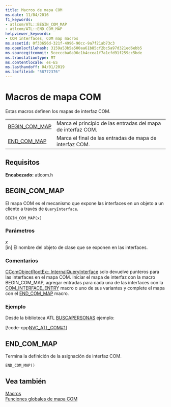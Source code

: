 ```yaml
---
title: Macros de mapa COM
ms.date: 11/04/2016
f1_keywords:
- atlcom/ATL::BEGIN_COM_MAP
- atlcom/ATL::END_COM_MAP
helpviewer_keywords:
- COM interfaces, COM map macros
ms.assetid: 0f33656d-321f-4996-90cc-9a7f21ab73c3
ms.openlocfilehash: 3159a53b5a500aa61b85cf2bc5a97d321ed6ebb5
ms.sourcegitcommit: 5cecccba0a96c1b4ccea1f7a1cfd91f259cc5bde
ms.translationtype: MT
ms.contentlocale: es-ES
ms.lasthandoff: 04/01/2019
ms.locfileid: "58772376"
---
```

# <a name="com-map-macros"></a>Macros de mapa COM

Estas macros definen los mapas de interfaz COM.

|||
|-|-|
|[BEGIN_COM_MAP](#begin_com_map)|Marca el principio de las entradas del mapa de interfaz COM.|
|[END_COM_MAP](#end_com_map)|Marca el final de las entradas de mapa de interfaz COM.|

## <a name="requirements"></a>Requisitos

**Encabezado:** atlcom.h

##  <a name="begin_com_map"></a>  BEGIN_COM_MAP

El mapa COM es el mecanismo que expone las interfaces en un objeto a un cliente a través de `QueryInterface`.

```
BEGIN_COM_MAP(x)
```

### <a name="parameters"></a>Parámetros

*x*<br/>
[in] El nombre del objeto de clase que se exponen en las interfaces.

### <a name="remarks"></a>Comentarios

[CComObjectRootEx:: InternalQueryInterface](ccomobjectrootex-class.md#internalqueryinterface) solo devuelve punteros para las interfaces en el mapa COM. Iniciar el mapa de interfaz con la macro BEGIN_COM_MAP, agregar entradas para cada una de las interfaces con la [COM_INTERFACE_ENTRY](com-interface-entry-macros.md#com_interface_entry) macro o uno de sus variantes y complete el mapa con el [END_COM_MAP](#end_com_map) macro.

### <a name="example"></a>Ejemplo

Desde la biblioteca ATL [BUSCAPERSONAS](../../overview/visual-cpp-samples.md) ejemplo:

[!code-cpp[NVC_ATL_COM#1](../../atl/codesnippet/cpp/com-map-macros_1.h)]

##  <a name="end_com_map"></a>  END_COM_MAP

Termina la definición de la asignación de interfaz COM.

```
END_COM_MAP()
```

## <a name="see-also"></a>Vea también

[Macros](../../atl/reference/atl-macros.md)<br/>
[Funciones globales de mapa COM](../../atl/reference/com-map-global-functions.md)
